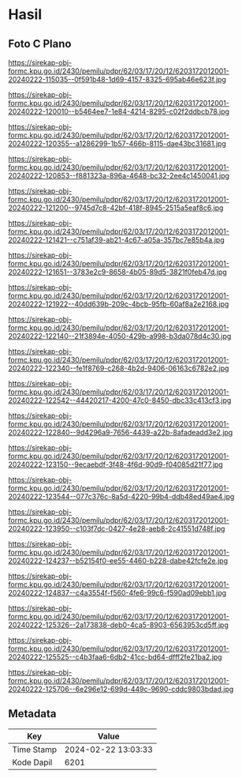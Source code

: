 # Hasil

## Foto C Plano

https://sirekap-obj-formc.kpu.go.id/2430/pemilu/pdpr/62/03/17/20/12/6203172012001-20240222-115035--0f591b48-1d69-4157-8325-695ab46e623f.jpg

https://sirekap-obj-formc.kpu.go.id/2430/pemilu/pdpr/62/03/17/20/12/6203172012001-20240222-120010--b5464ee7-1e84-4214-8295-c02f2ddbcb78.jpg

https://sirekap-obj-formc.kpu.go.id/2430/pemilu/pdpr/62/03/17/20/12/6203172012001-20240222-120355--a1286299-1b57-466b-8115-dae43bc31681.jpg

https://sirekap-obj-formc.kpu.go.id/2430/pemilu/pdpr/62/03/17/20/12/6203172012001-20240222-120853--f881323a-896a-4648-bc32-2ee4c1450041.jpg

https://sirekap-obj-formc.kpu.go.id/2430/pemilu/pdpr/62/03/17/20/12/6203172012001-20240222-121200--9745d7c8-42bf-418f-8945-2515a5eaf8c6.jpg

https://sirekap-obj-formc.kpu.go.id/2430/pemilu/pdpr/62/03/17/20/12/6203172012001-20240222-121421--c751af39-ab21-4c67-a05a-357bc7e85b4a.jpg

https://sirekap-obj-formc.kpu.go.id/2430/pemilu/pdpr/62/03/17/20/12/6203172012001-20240222-121651--3783e2c9-8658-4b05-89d5-3821f0feb47d.jpg

https://sirekap-obj-formc.kpu.go.id/2430/pemilu/pdpr/62/03/17/20/12/6203172012001-20240222-121922--40dd639b-209c-4bcb-95fb-60af8a2e2168.jpg

https://sirekap-obj-formc.kpu.go.id/2430/pemilu/pdpr/62/03/17/20/12/6203172012001-20240222-122140--21f3894e-4050-429b-a998-b3da078d4c30.jpg

https://sirekap-obj-formc.kpu.go.id/2430/pemilu/pdpr/62/03/17/20/12/6203172012001-20240222-122340--fe1f8769-c268-4b2d-9406-06163c6782e2.jpg

https://sirekap-obj-formc.kpu.go.id/2430/pemilu/pdpr/62/03/17/20/12/6203172012001-20240222-122542--44420217-4200-47c0-8450-dbc33c413cf3.jpg

https://sirekap-obj-formc.kpu.go.id/2430/pemilu/pdpr/62/03/17/20/12/6203172012001-20240222-122840--9d4296a9-7656-4439-a22b-8afadeadd3e2.jpg

https://sirekap-obj-formc.kpu.go.id/2430/pemilu/pdpr/62/03/17/20/12/6203172012001-20240222-123150--9ecaebdf-3f48-4f6d-90d9-f04085d21f77.jpg

https://sirekap-obj-formc.kpu.go.id/2430/pemilu/pdpr/62/03/17/20/12/6203172012001-20240222-123544--077c376c-8a5d-4220-99b4-ddb48ed49ae4.jpg

https://sirekap-obj-formc.kpu.go.id/2430/pemilu/pdpr/62/03/17/20/12/6203172012001-20240222-123950--c103f7dc-0427-4e28-aeb8-2c41551d748f.jpg

https://sirekap-obj-formc.kpu.go.id/2430/pemilu/pdpr/62/03/17/20/12/6203172012001-20240222-124237--b52154f0-ee55-4460-b228-dabe42fcfe2e.jpg

https://sirekap-obj-formc.kpu.go.id/2430/pemilu/pdpr/62/03/17/20/12/6203172012001-20240222-124837--c4a3554f-f560-4fe6-99c6-f590ad09ebb1.jpg

https://sirekap-obj-formc.kpu.go.id/2430/pemilu/pdpr/62/03/17/20/12/6203172012001-20240222-125326--2a173838-deb0-4ca5-8903-6563953cd5ff.jpg

https://sirekap-obj-formc.kpu.go.id/2430/pemilu/pdpr/62/03/17/20/12/6203172012001-20240222-125525--c4b3faa6-6db2-41cc-bd64-dfff2fe21ba2.jpg

https://sirekap-obj-formc.kpu.go.id/2430/pemilu/pdpr/62/03/17/20/12/6203172012001-20240222-125706--6e296e12-699d-449c-9690-cddc9803bdad.jpg


## Metadata

| Key        | Value               |
| ---------- | ------------------- |
| Time Stamp | 2024-02-22 13:03:33 |
| Kode Dapil | 6201                |



